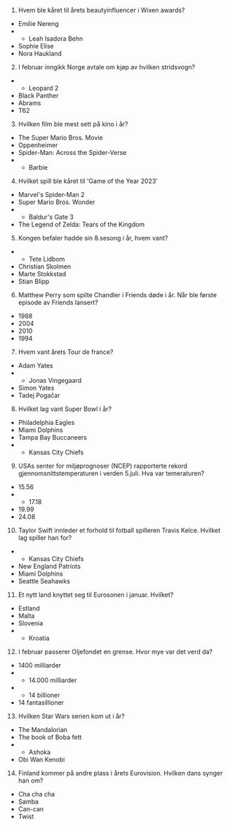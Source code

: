 1. Hvem ble kåret til årets beautyinfluencer i Wixen awards?
- Emilie Nereng
- * Leah Isadora Behn
- Sophie Elise
- Nora Haukland

2. I februar inngikk Norge avtale om kjøp av hvilken stridsvogn?
- * Leopard 2
- Black Panther
- Abrams
- T62

3. Hvilken film ble mest sett på kino i år?
- The Super Mario Bros. Movie
- Oppenheimer
- Spider-Man: Across the Spider-Verse
- * Barbie

4. Hvilket spill ble kåret til 'Game of the Year 2023'
- Marvel's Spider-Man 2
- Super Mario Bros. Wonder 
- * Baldur's Gate 3 
- The Legend of Zelda: Tears of the Kingdom

5. Kongen befaler hadde sin 8.sesong i år, hvem vant?
- * Tete Lidbom
- Christian Skolmen
- Marte Stokkstad
- Stian Blipp

6. Matthew Perry som spilte Chandler i Friends døde i år. Når ble første episode av Friends lansert?
- 1988
- 2004
- 2010
- 1994

7. Hvem vant årets Tour de france?
-  Adam Yates
-  * Jonas Vingegaard
-  Simon Yates
-  Tadej Pogačar

8. Hvilket lag vant Super Bowl i år?
- Philadelphia Eagles
- Miami Dolphins
- Tampa Bay Buccaneers
- * Kansas City Chiefs

9. USAs senter for miljøprognoser (NCEP) rapporterte rekord gjennomsnittstemperaturen i verden 5.juli. Hva var temeraturen?
- 15.56
- * 17.18
- 19.99
- 24.08

10. Taylor Swift innleder et forhold til fotball spilleren Travis Kelce. Hvilket lag spiller han for?

- * Kansas City Chiefs
- New England Patriots
- Miami Dolphins
- Seattle Seahawks

11. Et nytt land knyttet seg til Eurosonen i januar. Hvilket?

- Estland
- Malta
- Slovenia
- * Kroatia

12. I februar passerer Oljefondet en grense. Hvor mye var det verd da?

- 1400 milliarder
- * 14.000 milliarder
- * 14 billioner
- 14 fantasillioner

13. Hvilken Star Wars serien kom ut i år?
- The Mandalorian
- The book of Boba fett
- * Ashoka
- Obi Wan Kenobi

14. Finland kommer på andre plass i årets Eurovision. Hvilken dans synger han om?
- Cha cha cha
- Samba
- Can-can
- Twist




